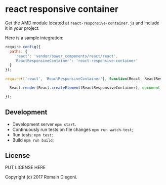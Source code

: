 # react responsive container

Get the AMD module located at `react-responsive-container.js` and include it in your project.

Here is a sample integration:

```js
require.config({
  paths: {
    'react': 'vendor/bower_components/react/react',
    'ReactResponsiveContainer': 'react-responsive-container'
  }
});

require(['react', 'ReactResponsiveContainer'], function(React, ReactResponsiveContainer) {

  React.render(React.createElement(ReactResponsiveContainer), document.getElementById('widget-container'));

});
```

## Development

* Development server `npm start`.
* Continuously run tests on file changes `npm run watch-test`;
* Run tests: `npm test`;
* Build `npm run build`;

## License

PUT LICENSE HERE

Copyright (c) 2017 Romain Diegoni.
